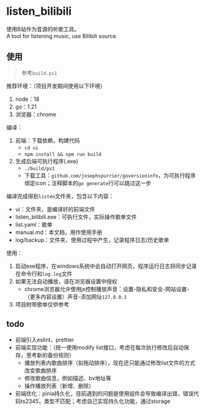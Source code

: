 # listen_bilibili

使用B站作为音源的听歌工具。  
A tool for listening music, use Bilibili source.

## 使用

> 参考`build.ps1`

推荐环境：（项目开发期间使用以下环境）

1. node：18
2. go：1.21
3. 浏览器：chrome

编译：

1. 前端：下载依赖，构建代码
    - `cd ui`
    - `npm install && npm run build`
2. 生成后端可执行程序(.exe)
    - `./build/ps1`
    - 下载工具：`github.com/josephspurrier/goversioninfo`，为可执行程序绑定icon；注释脚本的`go generate`行可以跳过这一步

编译完成得到`listen`文件夹，包含以下内容：

- ui：文件夹，是编译好的前端文件
- listen_bilibili.exe：可执行文件，实际操作歌单文件
- list.yaml：歌单
- manual.md：本文档，用作使用手册
- log/backup：文件夹，使用过程中产生，记录程序日志/历史歌单

使用：

1. 启动exe程序，在windows系统中会自动打开网页，程序运行日志将同步记录在命令行和`log.log`文件
2. 如果无法自动播放，请在浏览器设置中授权
    - chrome浏览器允许使用js控制播放声音：设置-隐私和安全-网站设置-（更多内容设置）声音-添加网址`127.0.0.1`
3. 项目附带歌单仅供参考

## todo

- 前端引入eslint、prettier
- 前端实现功能：（统一使用modify list接口，考虑在每次执行修改后自动保存，思考新的备份规则）
    - 播放列表内歌曲排序（拟拖动排序），现在还只能通过修改list文件的方式改变歌曲排序
    - 修改歌曲信息，例如描述、bv地址等
    - 操作播放列表（新增、删除）
- 前端优化：pinia持久化，目前遇到的问题是使用组件会导致编译出错，错误代码ts2345，类型不匹配；考虑自己实现持久化功能，通过storage
